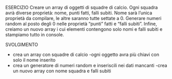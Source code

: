 ESERCIZIO
Creare un array di oggetti di squadre di calcio.
 Ogni squadra avrà diverse proprietà: nome, punti fatti, falli subiti.
Nome sarà l’unica proprietà da compilare, le altre saranno tutte settate a 0.
Generare numeri random al posto degli 0 nelle proprietà “punti” fatti e “falli subiti”.
Infine, creiamo un nuovo array i cui elementi contengono solo nomi e falli subiti e stampiamo tutto in console.

SVOLGIMENTO
- crea un array con squadre di calcio 
 -ogni oggetto avra più chiavi con solo il nome inserito
 - crea un generatore di numeri random e inseriscili nei dati mancanti
 -crea un nuovo array con nome squadra e falli subiti

 